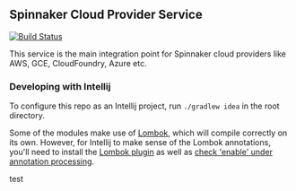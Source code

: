 Spinnaker Cloud Provider Service
------------------------------------
[![Build Status](https://api.travis-ci.org/spinnaker/clouddriver.svg?branch=master)](https://travis-ci.org/spinnaker/clouddriver)

This service is the main integration point for Spinnaker cloud providers like AWS, GCE, CloudFoundry, Azure etc. 

### Developing with Intellij

To configure this repo as an Intellij project, run `./gradlew idea` in the root directory. 

Some of the modules make use of [Lombok](https://projectlombok.org/), which will compile correctly on its own. However, for Intellij to make sense of the Lombok annotations, you'll need to install the [Lombok plugin](https://plugins.jetbrains.com/plugin/6317-lombok-plugin) as well as [check 'enable' under annotation processing](https://www.jetbrains.com/help/idea/configuring-annotation-processing.html#3).

test

